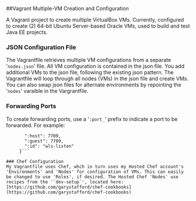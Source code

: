 ##Vagrant Multiple-VM Creation and Configuration

A Vagrant project to create multiple VirtualBox VMs. Currently, configured to create (2) 64-bit Ubuntu Server-based Oracle VMs, used to build and test Java EE projects.

### JSON Configuration File
The Vagrantfile retrieves multiple VM configurations from a separate '`nodes.json`' file. All VM configuration is contained in the json file. You add additional VMs to the json file, following the existing json pattern. The Vagrantfile will loop through all nodes (VMs) in the json file and create VMs. You can also swap json files for alternate environments by repointing the '`nodes`' varaible in the Vargrantfile.

### Forwarding Ports
To create forwarding ports, use a '`:port_`' prefix to indicate a port to be forwarded. For example:

 ```":port_wls_admin": {
        ":host": 7709,
        ":guest": 7709,
        ":id": "wls-listen"
      }```

### Chef Configuration
My Vagrantfile uses Chef, whch in turn uses my Hosted Chef account's 'Environments' and 'Nodes' for configuration of VMs. This can easily be changed to use 'Roles', if desired. The Hosted Chef 'Nodes' use recipes from the '`dev-setup`', located here: [https://github.com/garystafford/chef-cookbooks](https://github.com/garystafford/chef-cookbooks)